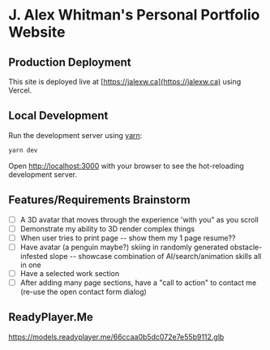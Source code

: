 # J. Alex Whitman's Personal Portfolio Website

## Production Deployment

This site is deployed live at [https://jalexw.ca](https://jalexw.ca) using Vercel.

## Local Development

Run the development server using [yarn](https://yarnpkg.com/):

```bash
yarn dev
```

Open [http://localhost:3000](http://localhost:3000) with your browser to see the hot-reloading development server.

## Features/Requirements Brainstorm

- [ ] A 3D avatar that moves through the experience 'with you" as you scroll
- [ ] Demonstrate my ability to 3D render complex things
- [ ] When user tries to print page -- show them my 1 page resume??
- [ ] Have avatar (a penguin maybe?) skiing in randomly generated obstacle-infested slope -- showcase combination of AI/search/animation skills all in one
- [ ] Have a selected work section
- [ ] After adding many page sections, have a "call to action" to contact me (re-use the open contact form dialog)

## ReadyPlayer.Me

https://models.readyplayer.me/66ccaa0b5dc072e7e55b9112.glb
